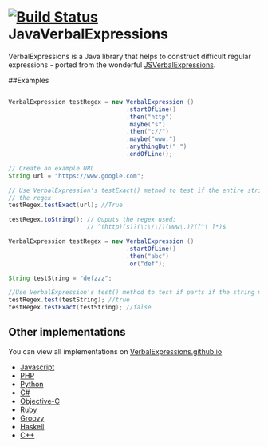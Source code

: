 [![Build Status](https://travis-ci.org/VerbalExpressions/JavaVerbalExpressions.png)](https://travis-ci.org/VerbalExpressions/JavaVerbalExpressions)
JavaVerbalExpressions
=====================
VerbalExpressions is a Java library that helps to construct difficult regular expressions - ported from the wonderful [JSVerbalExpressions](https://github.com/VerbalExpressions/JSVerbalExpressions).

##Examples
```java

VerbalExpression testRegex = new VerbalExpression ()
	           					 .startOfLine()
	           					 .then("http")
	           					 .maybe("s")
	           					 .then("://")
	           					 .maybe("www.")
	           					 .anythingBut(" ")
	           					 .endOfLine();

// Create an example URL
String url = "https://www.google.com";

// Use VerbalExpression's testExact() method to test if the entire string matches
// the regex
testRegex.testExact(url); //True

testRegex.toString(); // Ouputs the regex used: 
					  // ^(http)(s)?(\:\/\/)(www\.)?([^\ ]*)$

VerbalExpression testRegex = new VerbalExpression ()
                                 .startOfLine()
                                 .then("abc")
                                 .or("def");

String testString = "defzzz";

//Use VerbalExpression's test() method to test if parts if the string match the regex
testRegex.test(testString); //true
testRegex.testExact(testString); //false


```														 

## Other implementations  
You can view all implementations on [VerbalExpressions.github.io](http://VerbalExpressions.github.io)
- [Javascript](https://github.com/VerbalExpressions/JSVerbalExpressions)
- [PHP](https://github.com/VerbalExpressions/PHPVerbalExpressions)
- [Python](https://github.com/VerbalExpressions/PythonVerbalExpressions)
- [C#](https://github.com/VerbalExpressions/CSharpVerbalExpressions)
- [Objective-C](https://github.com/VerbalExpressions/ObjectiveCVerbalExpressions)
- [Ruby](https://github.com/ryan-endacott/verbal_expressions)
- [Groovy](https://github.com/VerbalExpressions/GroovyVerbalExpressions)
- [Haskell](https://github.com/VerbalExpressions/HaskellVerbalExpressions)
- [C++](https://github.com/VerbalExpressions/CppVerbalExpressions)
